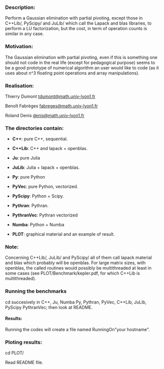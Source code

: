 ### Description:

Perform a Gaussian elimination with partial pivoting, except those
in 
C++Lib/, PyScipy/ and JuLib/ which call the Lapack and blas libraries, to perform
a LU factorization, but the cost, in term of operation counts is similar in any case. 

### Motivation:

The  Gaussian elimination with partial pivoting, even if this is something one
should not code in the real life (except for pedagogical purpose) seems to be
a good prototype of numerical algorithm an user would like to code (as it uses
about n^3 floating point operations and array manipulations).

### Realisation:

Thierry Dumont   tdumont@math.univ-lyon1.fr

Benoît Fabrèges  fabreges@math.univ-lyon1.fr

Roland Denis     denis@math.univ-lyon1.fr

### The directories contain:

- **C++**:      pure C++, sequential.

- **C++Lib**:   C++ and lapack + openblas.

- **Ju**:       pure Julia

- **JuLib**:    Julia +  lapack + openblas.


- **Py**:       pure Python

- **PyVec**:    pure Python, vectorized.

- **PyScipy**:  Python + Scipy.

- **Pythran**:  Pythran.

- **PythranVec**: Pythran vectorized

- **Numba**:    Python + Numba

- **PLOT**:    graphical material and an example of result.

### Note:

Concerning C++Lib/,  JuLib/ and PyScipy/ all of them call lapack  material and
blas which probably will be openblas. For large matrix sizes, with openblas, the
called routines would possibly be multithreaded at least in some cases (see
PLOT/Benchmark/kepler.pdf, for which C++Lib is multithreaded).



### Running the benchmarks

cd succesively in C++, Ju, Numba Py, Pythran, PyVec, C++Lib, JuLib,
PyScipy PythranVec; then look at README.

#### Results:

Running the codes  will create a file named RunningOn"your hostname".

### Ploting results:

cd PLOT/

Read README file.


